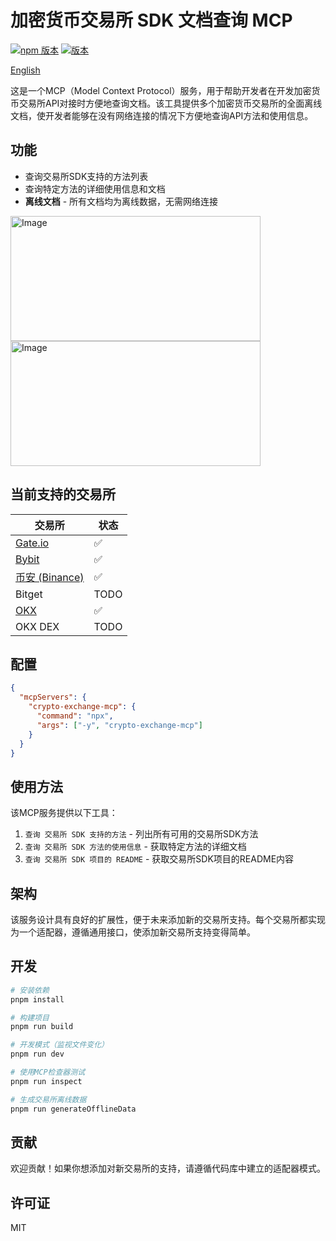 # 加密货币交易所 SDK 文档查询 MCP

[![npm 版本](https://img.shields.io/npm/v/crypto-exchange-mcp.svg)](https://www.npmjs.com/package/crypto-exchange-mcp)
[![版本](https://img.shields.io/badge/version-1.2.0-blue.svg)](https://www.npmjs.com/package/crypto-exchange-mcp)

[English](./README.md)

这是一个MCP（Model Context Protocol）服务，用于帮助开发者在开发加密货币交易所API对接时方便地查询文档。该工具提供多个加密货币交易所的全面离线文档，使开发者能够在没有网络连接的情况下方便地查询API方法和使用信息。

## 功能

- 查询交易所SDK支持的方法列表
- 查询特定方法的详细使用信息和文档
- **离线文档** - 所有文档均为离线数据，无需网络连接

<img width="400" height="200" alt="Image" src="https://github.com/user-attachments/assets/00fc3ea1-2d05-4fcd-ab60-1fa00cf3d87e" />

<img width="400" height="200" alt="Image" src="https://github.com/user-attachments/assets/3296b13d-f10b-471a-8cce-199ddfd0ec9c" />

## 当前支持的交易所

| 交易所                                                  | 状态 |
| ------------------------------------------------------- | ---- |
| [Gate.io](https://www.npmjs.com/package/gateio-api)     | ✅   |
| [Bybit](https://www.npmjs.com/package/bybit-api)        | ✅   |
| [币安 (Binance)](https://www.npmjs.com/package/binance) | ✅   |
| Bitget                                                  | TODO |
| [OKX](https://www.npmjs.com/package/okx-api)            | ✅   |
| OKX DEX                                                 | TODO |

## 配置

```json
{
  "mcpServers": {
    "crypto-exchange-mcp": {
      "command": "npx",
      "args": ["-y", "crypto-exchange-mcp"]
    }
  }
}
```

## 使用方法

该MCP服务提供以下工具：

1. `查询 交易所 SDK 支持的方法` - 列出所有可用的交易所SDK方法
2. `查询 交易所 SDK 方法的使用信息` - 获取特定方法的详细文档
3. `查询 交易所 SDK 项目的 README` - 获取交易所SDK项目的README内容

## 架构

该服务设计具有良好的扩展性，便于未来添加新的交易所支持。每个交易所都实现为一个适配器，遵循通用接口，使添加新交易所支持变得简单。

## 开发

```bash
# 安装依赖
pnpm install

# 构建项目
pnpm run build

# 开发模式（监视文件变化）
pnpm run dev

# 使用MCP检查器测试
pnpm run inspect

# 生成交易所离线数据
pnpm run generateOfflineData
```

## 贡献

欢迎贡献！如果你想添加对新交易所的支持，请遵循代码库中建立的适配器模式。

## 许可证

MIT
